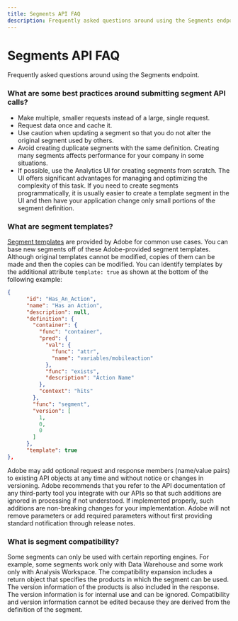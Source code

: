 ```yaml
---
title: Segments API FAQ
description: Frequently asked questions around using the Segments endpoint.
---
```


# Segments API FAQ

Frequently asked questions around using the Segments endpoint.

### What are some best practices around submitting segment API calls?

* Make multiple, smaller requests instead of a large, single request.
* Request data once and cache it.
* Use caution when updating a segment so that you do not alter the original segment used by others.
* Avoid creating duplicate segments with the same definition. Creating many segments affects performance for your company in some situations.
* If possible, use the Analytics UI for creating segments from scratch. The UI offers significant advantages for managing and optimizing the complexity of this task. If you need to create segments programmatically, it is usually easier to create a template segment in the UI and then have your application change only small portions of the segment definition.

### What are segment templates?

[Segment templates](https://experienceleague.adobe.com/docs/analytics/components/segmentation/segmentation-workflow/seg-build.html) are provided by Adobe for common use cases. You can base new segments off of these Adobe-provided segment templates. Although original templates cannot be modified, copies of them can be made and then the copies can be modified. You can identify templates by the additional attribute `template: true` as shown at the bottom of the following example:

```json
{
      "id": "Has_An_Action",
      "name": "Has an Action",
      "description": null,
      "definition": {
        "container": {
          "func": "container",
          "pred": {
            "val": {
              "func": "attr",
              "name": "variables/mobileaction"
            },
            "func": "exists",
            "description": "Action Name"
          },
          "context": "hits"
        },
        "func": "segment",
        "version": [
          1,
          0,
          0
        ]
      },
      "template": true
},
```

<InlineAlert variant="info" slots="text" />

Adobe may add optional request and response members (name/value pairs) to existing API objects at any time and without notice or changes in versioning. Adobe recommends that you refer to the API documentation of any third-party tool you integrate with our APIs so that such additions are ignored in processing if not understood. If implemented properly, such additions are non-breaking changes for your implementation. Adobe will not remove parameters or add required parameters without first providing standard notification through release notes.

### What is segment compatibility?

Some segments can only be used with certain reporting engines. For example, some segments work only with Data Warehouse and some work only with Analysis Workspace. The compatibility expansion includes a return object that specifies the products in which the segment can be used. The version information of the products is also included in the response. The version information is for internal use and can be ignored. Compatibility and version information cannot be edited because they are derived from the definition of the segment.

